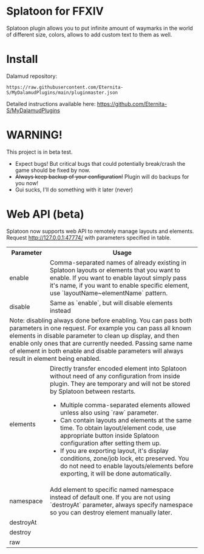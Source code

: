 # Splatoon for FFXIV
Splatoon plugin allows you to put infinite amount of waymarks in the world of different size, colors, allows to add custom text to them as well. 

# Install
Dalamud repository:

`https://raw.githubusercontent.com/Eternita-S/MyDalamudPlugins/main/pluginmaster.json`

Detailed instructions available here: https://github.com/Eternita-S/MyDalamudPlugins

# WARNING!
This project is in beta test. 
* Expect bugs! But critical bugs that could potentially break/crash the game should be fixed by now.
* ~~Always keep backup of your configuration!~~ Plugin will do backups for you now!
* Gui sucks, I'll do something with it later (never)

# Web API (beta)
Splatoon now supports web API to remotely manage layouts and elements.
Request http://127.0.0.1:47774/ with parameters specified in table.
<table>
  <tr>
    <th>Parameter</td>
    <th>Usage</td>
  </tr>
  <tr>
    <td>enable</td>
    <td>Comma-separated names of already existing in Splatoon layouts or elements that you want to enable. If you want to enable layout simply pass it's name, if you want to enable specific element, use `layoutName~elementName` pattern.</td>
  </tr>
  <tr>
    <td>disable</td>
    <td>Same as `enable`, but will disable elements instead</td>
  </tr>
  <tr>
    <td colspan="2">Note: disabling always done before enabling. You can pass both parameters in one request. For example you can pass all known elements in disable parameter to clean up display, and then enable only ones that are currently needed. Passing same name of element in both enable and disable parameters will always result in element being enabled.</td>
  </tr>
  <tr>
    <td>elements</td>
    <td>Directly transfer encoded element into Splatoon without need of any configuration from inside plugin. They are temporary and will not be stored by Splatoon between restarts.
<ul>
      <li> Multiple comma-separated elements allowed unless also using `raw` parameter.</li>
      <li> Can contain layouts and elements at the same time. To obtain layout/element code, use appropriate button inside Splatoon configuration after setting them up.</li>
      <li> If you are exporting layout, it's display conditions, zone/job lock, etc preserved. You do not need to enable layouts/elements before exporting, it will be done automatically.</li>
      </ul>
  </td>
  </tr>
  <tr>
    <td>namespace</td>
    <td>Add element to specific named namespace instead of default one. If you are not using `destroyAt` parameter, always specify namespace so you can destroy element manually later.</td>
  </tr>
  <tr>
    <td>destroyAt</td>
    <td></td>
  </tr>
  <tr>
    <td>destroy</td>
    <td></td>
  </tr>
  <tr>
    <td>raw</td>
    <td></td>
  </tr>
</table>
